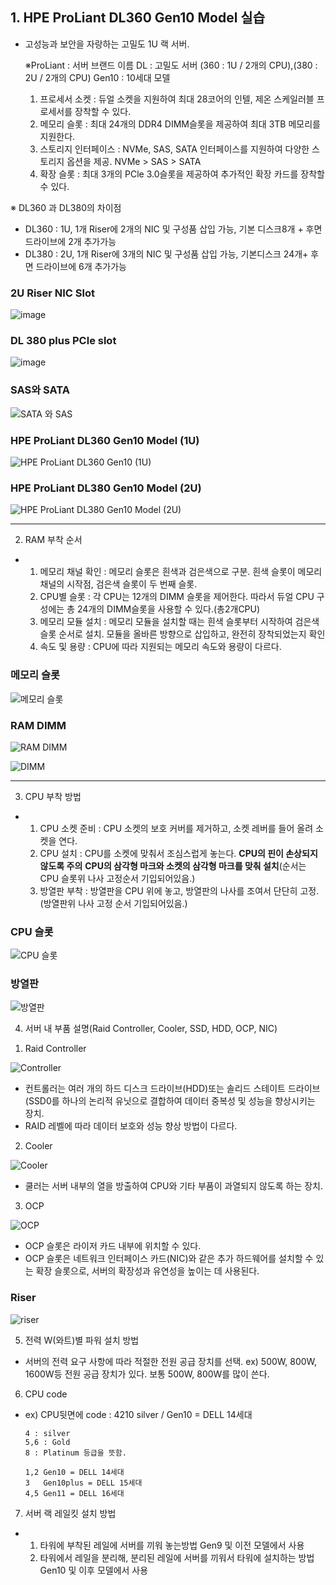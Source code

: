 ## 1.	HPE ProLiant DL360 Gen10 Model 실습
- 고성능과 보안을 자랑하는 고밀도 1U 랙 서버.

  ※ProLiant : 서버 브랜드 이름
    DL : 고밀도 서버 (360 : 1U / 2개의 CPU),(380 : 2U / 2개의 CPU)
    Gen10 : 10세대 모델

  1) 프로세서 소켓 : 듀얼 소켓을 지원하여 최대 28코어의 인텔, 제온 스케일러블 프로세서를 장착할 수 있다.
  2) 메모리 슬롯 : 최대 24개의 DDR4 DIMM슬롯을 제공하여 최대 3TB 메모리를 지원한다.
  3) 스토리지 인터페이스 : NVMe, SAS, SATA 인터페이스를 지원하여 다양한 스토리지 옵션을 제공. NVMe > SAS > SATA
  4) 확장 슬롯 : 최대 3개의 PCle 3.0슬롯을 제공하여 추가적인 확장 카드를 장착할 수 있다.
 
※ DL360 과 DL380의 차이점 
- DL360 : 1U, 1개 Riser에 2개의 NIC 및 구성품 삽입 가능, 기본 디스크8개 + 후면 드라이브에 2개 추가가능 
- DL380 : 2U, 1개 Riser에 3개의 NIC 및 구성품 삽입 가능, 기본디스크 24개+ 후면 드라이브에 6개 추가가능 

### **2U Riser NIC Slot**

![image](https://github.com/user-attachments/assets/9d46a4a9-d100-4f84-a751-914210720ac0)


### **DL 380 plus PCle slot**

![image](https://github.com/user-attachments/assets/4ba84d66-5e0a-41d8-9dc9-1059fc4b2d97)
 



### SAS와 SATA
![SATA 와 SAS](https://github.com/user-attachments/assets/a408d6bc-7a53-40de-b812-c41d51a47bc2)


### HPE ProLiant DL360 Gen10 Model (1U)
![HPE ProLiant DL360 Gen10 (1U)](https://github.com/user-attachments/assets/cc2d7776-946c-44eb-b4bc-4261e2fa56b2)


### HPE ProLiant DL380 Gen10 Model (2U)
![HPE ProLiant DL380 Gen10 Model (2U)](https://github.com/user-attachments/assets/cb8b15b0-5594-4403-8343-bdcde09b3bb3)

---

2.	RAM 부착 순서
- 1) 메모리 채널 확인 : 메모리 슬롯은 흰색과 검은색으로 구분. 흰색 슬롯이 메모리 채널의 시작점, 검은색 슬롯이 두 번째 슬롯.
  2) CPU별 슬롯 : 각 CPU는 12개의 DIMM 슬롯을 제어한다. 따라서 듀얼 CPU 구성에는 총 24개의 DIMM슬롯을 사용할 수 있다.(총2개CPU)
  3) 메모리 모듈 설치 : 메모리 모듈을 설치할 때는 흰색 슬롯부터 시작하여 검은색 슬롯 순서로 설치. 모듈을 올바른 방향으로 삽입하고, 완전히 장착되었는지 확인
  4) 속도 및 용량 : CPU에 따라 지원되는 메모리 속도와 용량이 다르다.

### 메모리 슬롯

![메모리 슬롯](https://github.com/user-attachments/assets/9681a8ee-9b41-41ac-ad01-01638e0e0ac8)


### RAM DIMM 
![RAM DIMM](https://github.com/user-attachments/assets/47ed884a-cedf-41a2-b011-3d36642b9f50)


![DIMM](https://github.com/user-attachments/assets/cbf0412c-6f96-468e-88df-37a0f1c9935c)

---
3.	CPU 부착 방법
- 1) CPU 소켓 준비 : CPU 소켓의 보호 커버를 제거하고, 소켓 레버를 들어 올려 소켓을 연다.
  2) CPU 설치 : CPU를 소켓에 맞춰서 조심스럽게 놓는다. **CPU의 핀이 손상되지 않도록 주의** **CPU의 삼각형 마크와 소켓의 삼각형 마크를 맞춰 설치**(순서는 CPU 슬롯위 나사 고정순서 기입되어있음.)
  3) 방열판 부착 : 방열판을 CPU 위에 놓고, 방열판의 나사를 조여서 단단히 고정. (방열판위 나사 고정 순서 기입되어있음.)

### CPU 슬롯 
![CPU 슬롯](https://github.com/user-attachments/assets/5cff10ce-d251-4f70-8fd3-29a544825edb)

### 방열판 
![방열판](https://github.com/user-attachments/assets/bc34a826-15f7-497f-b945-24c8c05845cb)

4.	서버 내 부품 설명(Raid Controller, Cooler, SSD, HDD, OCP, NIC)
  1) Raid Controller

  ![Controller](https://github.com/user-attachments/assets/4f069bcd-2f7e-4555-a9a3-51998bc42f4e)
  - 컨트롤러는 여러 개의 하드 디스크 드라이브(HDD)또는 솔리드 스테이트 드라이브(SSD0를 하나의 논리적 유닛으로 결합하여 데이터 중복성 및 성능을 향상시키는 장치.
  - RAID 레벨에 따라 데이터 보호와 성능 향상 방법이 다르다.

  2) Cooler
  
  ![Cooler](https://github.com/user-attachments/assets/5dc10fad-dcba-4f92-9e49-dfb3073c8c17)
  - 쿨러는 서버 내부의 열을 방출하여 CPU와 기타 부품이 과열되지 않도록 하는 장치. 

  3) OCP
 
  ![OCP](https://github.com/user-attachments/assets/228be02f-d7e8-4574-aad4-ff7bbe0d2e9b)
  - OCP 슬롯은 라이저 카드 내부에 위치할 수 있다.
  - OCP 슬롯은 네트워크 인터페이스 카드(NIC)와 같은 추가 하드웨어를 설치할 수 있는 확장 슬롯으로, 서버의 확장성과 유연성을 높이는 데 사용된다.

### Riser
![riser](https://github.com/user-attachments/assets/5a1c8c78-d134-479e-bdc9-da0a7d869640)


5.	전력 W(와트)별 파워 설치 방법 
  - 서버의 전력 요구 사항에 따라 적절한 전원 공급 장치를 선택.
  ex) 500W, 800W, 1600W등 전원 공급 장치가 있다. 보통 500W, 800W를 많이 쓴다. 
6.	CPU code 
  - ex) CPU뒷면에 code : 4210 silver / Gen10 = DELL 14세대

        4 : silver
        5,6 : Gold
        8 : Platinum 등급을 뜻함.

        1,2 Gen10 = DELL 14세대
        3   Gen10plus = DELL 15세대
        4,5 Gen11 = DELL 16세대
7.	서버 랙 레일킷 설치 방법
- 1) 타워에 부착된 레일에 서버를 끼워 놓는방법
   Gen9 및 이전 모델에서 사용
  2) 타워에서 레일을 분리해, 분리된 레일에 서버를 끼워서 타워에 설치하는 방법 
   Gen10 및 이후 모델에서 사용 


